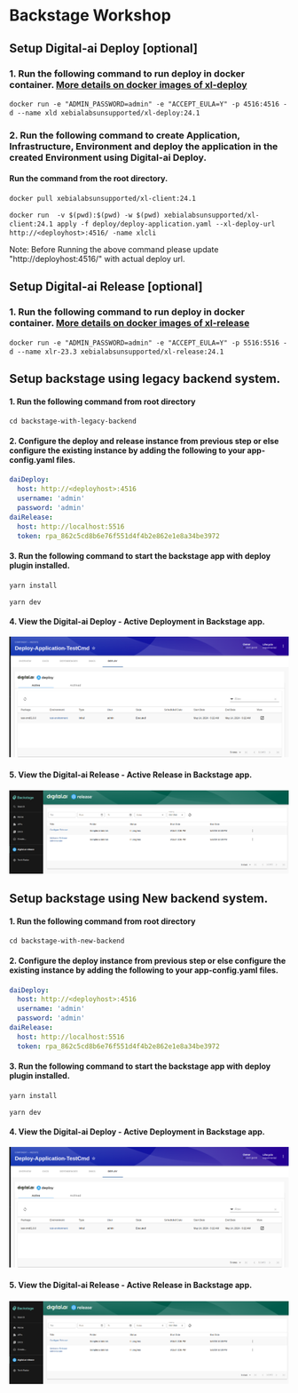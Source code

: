 # Backstage Workshop

## Setup Digital-ai Deploy [optional]
### 1. Run the following command to run deploy in docker container. [More details on docker images of xl-deploy](https://hub.docker.com/r/xebialabs/xl-deploy)
```shell
docker run -e "ADMIN_PASSWORD=admin" -e "ACCEPT_EULA=Y" -p 4516:4516 -d --name xld xebialabsunsupported/xl-deploy:24.1
```

### 2. Run the following command to create Application, Infrastructure, Environment  and deploy the application in the created Environment using Digital-ai Deploy. 
#### Run the command from the root directory.
```shell
docker pull xebialabsunsupported/xl-client:24.1
```
```shell
docker run  -v $(pwd):$(pwd) -w $(pwd) xebialabsunsupported/xl-client:24.1 apply -f deploy/deploy-application.yaml --xl-deploy-url http://<deployhost>:4516/ -name xlcli
```
Note: Before Running the above command please update  "http://deployhost:4516/" with actual deploy url.

## Setup Digital-ai Release [optional]
### 1. Run the following command to run deploy in docker container. [More details on docker images of xl-release](https://hub.docker.com/r/xebialabs/xl-release)
```shell
docker run -e "ADMIN_PASSWORD=admin" -e "ACCEPT_EULA=Y" -p 5516:5516 -d --name xlr-23.3 xebialabsunsupported/xl-release:24.1
```

## Setup backstage using legacy backend system.
#### 1. Run the following command from root directory
```shell
cd backstage-with-legacy-backend
```
#### 2. Configure the deploy  and release instance from previous step or else configure the existing instance by adding the following to your app-config.yaml files.
```yaml
daiDeploy:
  host: http://<deployhost>:4516
  username: 'admin'
  password: 'admin'
daiRelease:
  host: http://localhost:5516
  token: rpa_862c5cd8b6e76f551d4f4b2e862e1e8a34be3972
```
#### 3. Run the following command to start the backstage app with deploy plugin installed.
```shell
yarn install
```
```shell
yarn dev
```

#### 4. View the Digital-ai Deploy - Active Deployment in Backstage app.
![Active Deployment](deploy/img/deployment_active.png)

#### 5. View the Digital-ai Release - Active Release in Backstage app.
![Active Release](release/img/active-release.png)

## Setup backstage using New backend system.
#### 1. Run the following command from root directory
```shell
cd backstage-with-new-backend
```
#### 2. Configure the deploy instance from previous step or else configure the existing instance by adding the following to your app-config.yaml files.
```yaml
daiDeploy:
  host: http://<deployhost>:4516
  username: 'admin'
  password: 'admin'
daiRelease:
  host: http://localhost:5516
  token: rpa_862c5cd8b6e76f551d4f4b2e862e1e8a34be3972
```
#### 3. Run the following command to start the backstage app with deploy plugin installed.
```shell
yarn install
```
```shell
yarn dev
```

#### 4. View the Digital-ai Deploy - Active Deployment in Backstage app.
![Active Deployment](deploy/img/deployment_active.png)

#### 5. View the Digital-ai Release - Active Release in Backstage app.
![Active Release](release/img/active-release.png)


